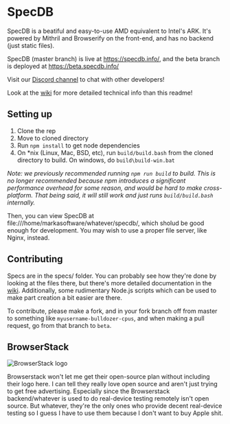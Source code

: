 # SpecDB

SpecDB is a beatiful and easy-to-use AMD equivalent to Intel's ARK. It's powered by Mithril and Browserify on the front-end, and has no backend (just static files).

SpecDB (master branch) is live at https://specdb.info/, and the beta branch is deployed at https://beta.specdb.info/

Visit our [Discord channel](https://discord.gg/xfVHZAb) to chat with other developers!

Look at the [wiki](https://github.com/markasoftware/SpecDB/wiki) for more detailed technical info than this readme!

## Setting up

1. Clone the rep
2. Move to cloned directory
3. Run `npm install` to get node dependencies
4. On *nix (Linux, Mac, BSD, etc), run `build/build.bash` from the cloned directory to build. On windows, do `build\build-win.bat`

*Note: we previously recommended running `npm run build` to build.
This is no longer recommended because npm introduces a significant performance overhead for some reason, and would be hard to make cross-platform.
That being said, it will still work and just runs `build/build.bash` internally.*

Then, you can view SpecDB at file:///home/markasoftware/whatever/specdb/, which sholud be good enough for development. You may wish to use a proper file server, like Nginx, instead.

## Contributing

Specs are in the specs/ folder. You can probably see how they're done by looking at the files there, but there's more detailed documentation in the [wiki](https://github.com/markasoftware/SpecDB/wiki). Additionally, some rudimentary Node.js scripts which can be used to make part creation a bit easier are there.

To contribute, please make a fork, and in your fork branch off from master to something like `myusername-bulldozer-cpus`, and when making a pull request, go from that branch to `beta`.

## BrowserStack

![BrowserStack logo](https://www.browserstack.com/images/layout/browserstack-logo-600x315.png)

Browserstack won't let me get their open-source plan without including their logo here. I can tell they really love open source and aren't just trying to get free advertising. Especially since the Browserstack backend/whatever is used to do real-device testing remotely isn't open source. But whatever, they're the only ones who provide decent real-device testing so I guess I have to use them because I don't want to buy Apple shit.
